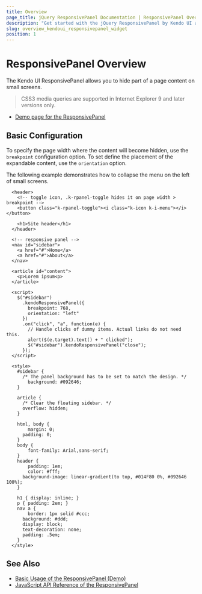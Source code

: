 ```yaml
---
title: Overview
page_title: jQuery ResponsivePanel Documentation | ResponsivePanel Overview | Kendo UI
description: "Get started with the jQuery ResponsivePanel by Kendo UI and learn how to create, initialize, and enable the widget."
slug: overview_kendoui_responsivepanel_widget
position: 1
---
```


# ResponsivePanel Overview

The Kendo UI ResponsivePanel allows you to hide part of a page content on small screens.

> CSS3 media queries are supported in Internet Explorer 9 and later versions only.

* [Demo page for the ResponsivePanel](http://demos.telerik.com/kendo-ui/responsive-panel/index)

## Basic Configuration

To specify the page width where the content will become hidden, use the `breakpoint` configuration option. To set define the placement of the expandable content, use the `orientation` option.

The following example demonstrates how to collapse the menu on the left of small screens.

```dojo
  <header>
    <!-- toggle icon, .k-rpanel-toggle hides it on page width > breakpoint -->
    <button class="k-rpanel-toggle"><i class="k-icon k-i-menu"></i></button>

    <h1>Site header</h1>
  </header>

  <!-- responsive panel -->
  <nav id="sidebar">
    <a href="#">Home</a>
    <a href="#">About</a>
  </nav>

  <article id="content">
    <p>Lorem ipsum<p>
  </article>

  <script>
    $("#sidebar")
      .kendoResponsivePanel({
        breakpoint: 768,
        orientation: "left"
      })
      .on("click", "a", function(e) {
        // Handle clicks of dummy items. Actual links do not need this.
        alert($(e.target).text() + " clicked");
        $("#sidebar").kendoResponsivePanel("close");
      });
  </script>

  <style>
    #sidebar {
      /* The panel background has to be set to match the design. */
        background: #092646;
    }

    article {
      /* Clear the floating sidebar. */
      overflow: hidden;
    }

    html, body {
        margin: 0;
      padding: 0;
    }
    body {
        font-family: Arial,sans-serif;
    }
    header {
        padding: 1em;
        color: #fff;
      background-image: linear-gradient(to top, #014F80 0%, #092646 100%);
    }

    h1 { display: inline; }
    p { padding: 2em; }
    nav a {
        border: 1px solid #ccc;
      background: #ddd;
      display: block;
      text-decoration: none;
      padding: .5em;
    }
  </style>
```

## See Also

* [Basic Usage of the ResponsivePanel (Demo)](https://demos.telerik.com/kendo-ui/responsive-panel/index)
* [JavaScript API Reference of the ResponsivePanel](/api/javascript/ui/responsivepanel)
